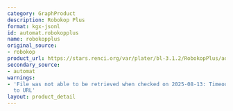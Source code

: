 ```yaml
---
category: GraphProduct
description: Robokop Plus
format: kgx-jsonl
id: automat.robokopplus
name: robokopplus
original_source:
- robokop
product_url: https://stars.renci.org/var/plater/bl-3.1.2/RobokopPlus/ad8cb4d0a7ccc923/kgx_files/
secondary_source:
- automat
warnings:
- 'File was not able to be retrieved when checked on 2025-08-13: Timeout connecting
  to URL'
layout: product_detail
---
```

